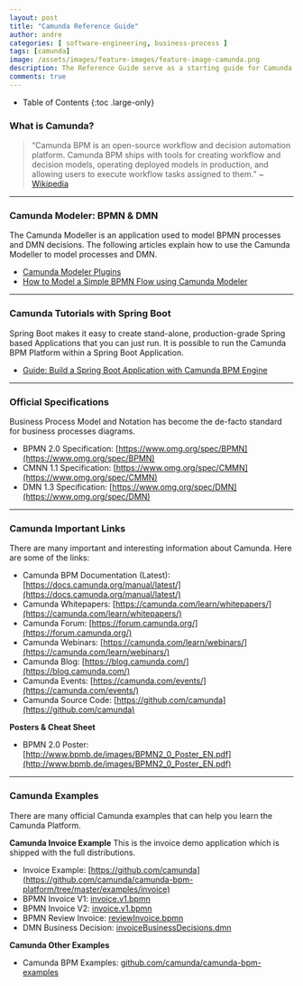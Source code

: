 ```yaml
---
layout: post
title: "Camunda Reference Guide"
author: andre
categories: [ software-engineering, business-process ]
tags: [camunda]
image: /assets/images/feature-images/feature-image-camunda.png
description: The Reference Guide serve as a starting guide for Camunda with information, examples and links.
comments: true
---
```


- Table of Contents
{:toc .large-only}

### What is Camunda?
> “Camunda BPM is an open-source workflow and decision automation platform. Camunda BPM ships with tools for creating workflow and decision models, operating deployed models in production, and allowing users to execute workflow tasks assigned to them.” ~ [Wikipedia][1]

---
### Camunda Modeler: BPMN & DMN 
The Camunda Modeller is an application used to model BPMN processes and DMN decisions. The following articles explain how to use the Camunda Modeller to model processes and DMN.  
* [Camunda Modeler Plugins](/plugins-for-camunda-modeler/)
* [How to Model a Simple BPMN Flow using Camunda Modeler](/how-to-model-a-simple-bpmn-flow-using-camunda-modeler/)

---
### Camunda Tutorials with Spring Boot
Spring Boot makes it easy to create stand-alone, production-grade Spring based Applications that you can just run. It is possible to run the Camunda BPM Platform within a Spring Boot Application.
* [Guide: Build a Spring Boot Application with Camunda BPM Engine](/guide-build-spring-boot-application-camunda-bpm-engine/)

---
### Official Specifications
Business Process Model and Notation has become the de-facto standard for business processes diagrams.
* BPMN 2.0 Specification: [https://www.omg.org/spec/BPMN](https://www.omg.org/spec/BPMN)
* CMNN 1.1 Specification: [https://www.omg.org/spec/CMMN](https://www.omg.org/spec/CMMN)
* DMN 1.3 Specification: [https://www.omg.org/spec/DMN](https://www.omg.org/spec/DMN)

---
### Camunda Important Links
There are many important and interesting information about Camunda. Here are some of the links: 
* Camunda BPM Documentation (Latest): [https://docs.camunda.org/manual/latest/](https://docs.camunda.org/manual/latest/)
* Camunda Whitepapers: [https://camunda.com/learn/whitepapers/](https://camunda.com/learn/whitepapers/)
* Camunda Forum: [https://forum.camunda.org/](https://forum.camunda.org/)
* Camunda Webinars: [https://camunda.com/learn/webinars/](https://camunda.com/learn/webinars/)
* Camunda Blog: [https://blog.camunda.com/](https://blog.camunda.com/)
* Camunda Events: [https://camunda.com/events/](https://camunda.com/events/)
* Camunda Source Code: [https://github.com/camunda](https://github.com/camunda)

**Posters & Cheat Sheet**
* BPMN 2.0 Poster: [http://www.bpmb.de/images/BPMN2_0_Poster_EN.pdf](http://www.bpmb.de/images/BPMN2_0_Poster_EN.pdf)

---
### Camunda Examples
There are many official Camunda examples that can help you learn the Camunda Platform.

**Camunda Invoice Example**
This is the invoice demo application which is shipped with the full distributions.
* Invoice Example: [https://github.com/camunda](https://github.com/camunda/camunda-bpm-platform/tree/master/examples/invoice)
* BPMN Invoice V1: [invoice.v1.bpmn](https://github.com/camunda/camunda-bpm-platform/blob/master/examples/invoice/src/main/resources/invoice.v1.bpmn) 
* BPMN Invoice V2: [invoice.v1.bpmn](https://github.com/camunda/camunda-bpm-platform/blob/master/examples/invoice/src/main/resources/invoice.v2.bpmn)
* BPMN Review Invoice: [reviewInvoice.bpmn](https://github.com/camunda/camunda-bpm-platform/blob/master/examples/invoice/src/main/resources/reviewInvoice.bpmn)
* DMN Business Decision: [invoiceBusinessDecisions.dmn](https://github.com/camunda/camunda-bpm-platform/blob/master/examples/invoice/src/main/resources/invoiceBusinessDecisions.dmn)

**Camunda Other Examples**
* Camunda BPM Examples: [github.com/camunda/camunda-bpm-examples](https://github.com/camunda/camunda-bpm-examples)

[1]:https://en.wikipedia.org/wiki/Camunda

